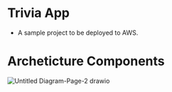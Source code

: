 # Trivia App
- A sample project to be deployed to AWS.
# Archeticture Components


![Untitled Diagram-Page-2 drawio](https://github.com/user-attachments/assets/12d066bf-f3a1-4577-8d0e-d5fde219df7a)
